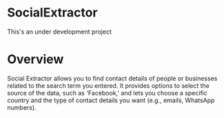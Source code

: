 # SocialExtractor
This's an under development project
# Overview
Social Extractor allows you to find contact details of people or businesses related to the search term you entered. It provides options to select the source of the data, such as 'Facebook,' and lets you choose a specific country and the type of contact details you want (e.g., emails, WhatsApp numbers).
